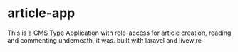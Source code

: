# article-app
This is a CMS Type Application with role-access for article creation, reading and commenting underneath, it was. built with laravel and livewire 
